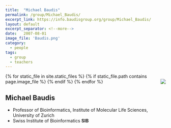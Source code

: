 ```yaml
---
title:  "Michael Baudis"
permalink: /group/Michael_Baudis/
excerpt_link: https://info.baudisgroup.org/group/Michael_Baudis/
layout: default
excerpt_separator: <!--more-->
date:   2007-08-01
image_file: 'Baudis.png'
category:
  - people
tags:
  - group
  - teachers
---
```


{% for static_file in site.static_files %}
  {% if static_file.path contains page.image_file %}
<img style="float: right; max-width: 60px;" src="{{ static_file.path | relative_url}}" />
  {% endif %}
{% endfor %}

## Michael Baudis

* Professor of Bioinformatics, Institute of Molecular Life Sciences, University of Zurich
* Swiss Institute of Bioinformatics **SIB**

<!--more-->
